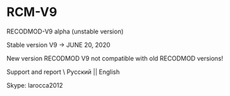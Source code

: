 # RCM-V9
RECODMOD-V9 alpha (unstable version)

Stable version V9  ->  JUNE 20, 2020

New version RECODMOD V9 not compatible with old RECODMOD versions!

Support and report \ Русский || English

Skype: larocca2012
